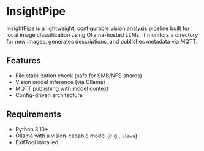 # InsightPipe

InsightPipe is a lightweight, configurable vision analysis pipeline built for local image classification using Ollama-hosted LLMs. It monitors a directory for new images, generates descriptions, and publishes metadata via MQTT.

## Features
- File stabilization check (safe for SMB/NFS shares)
- Vision model inference (via Ollama)
- MQTT publishing with model context
- Config-driven architecture

## Requirements
- Python 3.10+
- Ollama with a vision-capable model (e.g., `llava`)
- ExifTool installed
